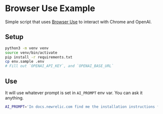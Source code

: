 # Browser Use Example

Simple script that uses [Browser Use](https://github.com/browser-use/browser-use) to interact with Chrome and OpenAI. 

## Setup
```sh
python3 -m venv venv
source venv/bin/activate
pip install -r requirements.txt
cp env.sample .env
# Fill out `OPENAI_API_KEY`, and `OPENAI_BASE_URL`
```

## Use
It will use whatever prompt is set in `AI_PROMPT` env var.  You can ask it anything. 

```sh
AI_PROMPT='In docs.newrelic.com find me the installation instructions for the Node.js agent' python browser_test.py
```



